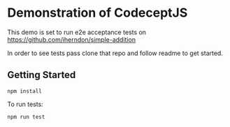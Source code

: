# Demonstration of CodeceptJS

This demo is set to run e2e acceptance tests on https://github.com/iherndon/simple-addition

In order to see tests pass clone that repo and follow readme to get started.

## Getting Started

`npm install`

To run tests: 

`npm run test`

